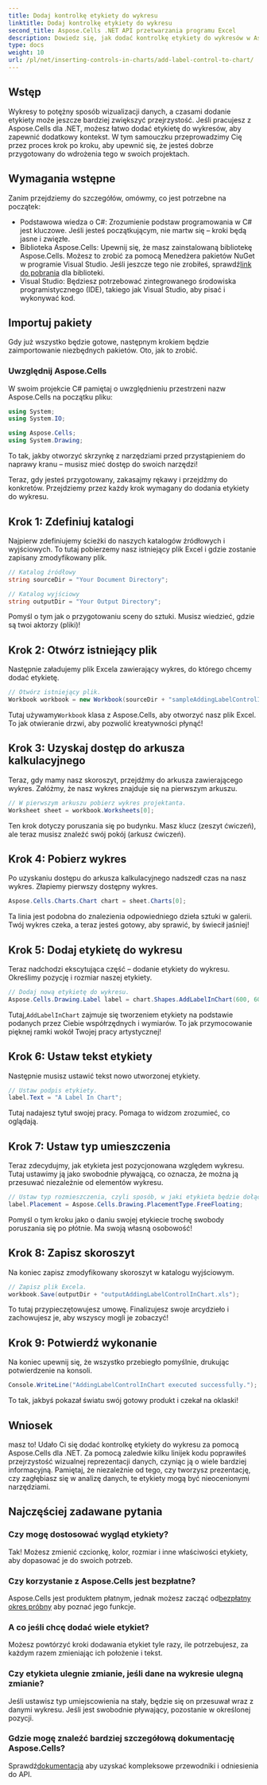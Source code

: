 ```yaml
---
title: Dodaj kontrolkę etykiety do wykresu
linktitle: Dodaj kontrolkę etykiety do wykresu
second_title: Aspose.Cells .NET API przetwarzania programu Excel
description: Dowiedz się, jak dodać kontrolkę etykiety do wykresów w Aspose.Cells dla .NET dzięki temu przewodnikowi krok po kroku. Ulepsz wizualizację danych.
type: docs
weight: 10
url: /pl/net/inserting-controls-in-charts/add-label-control-to-chart/
---
```

## Wstęp

Wykresy to potężny sposób wizualizacji danych, a czasami dodanie etykiety może jeszcze bardziej zwiększyć przejrzystość. Jeśli pracujesz z Aspose.Cells dla .NET, możesz łatwo dodać etykietę do wykresów, aby zapewnić dodatkowy kontekst. W tym samouczku przeprowadzimy Cię przez proces krok po kroku, aby upewnić się, że jesteś dobrze przygotowany do wdrożenia tego w swoich projektach.

## Wymagania wstępne

Zanim przejdziemy do szczegółów, omówmy, co jest potrzebne na początek:

- Podstawowa wiedza o C#: Zrozumienie podstaw programowania w C# jest kluczowe. Jeśli jesteś początkującym, nie martw się – kroki będą jasne i zwięzłe.
-  Biblioteka Aspose.Cells: Upewnij się, że masz zainstalowaną bibliotekę Aspose.Cells. Możesz to zrobić za pomocą Menedżera pakietów NuGet w programie Visual Studio. Jeśli jeszcze tego nie zrobiłeś, sprawdź[link do pobrania](https://releases.aspose.com/cells/net/) dla biblioteki.
- Visual Studio: Będziesz potrzebować zintegrowanego środowiska programistycznego (IDE), takiego jak Visual Studio, aby pisać i wykonywać kod.

## Importuj pakiety

Gdy już wszystko będzie gotowe, następnym krokiem będzie zaimportowanie niezbędnych pakietów. Oto, jak to zrobić.

### Uwzględnij Aspose.Cells

W swoim projekcie C# pamiętaj o uwzględnieniu przestrzeni nazw Aspose.Cells na początku pliku:

```csharp
using System;
using System.IO;

using Aspose.Cells;
using System.Drawing;
```

To tak, jakby otworzyć skrzynkę z narzędziami przed przystąpieniem do naprawy kranu – musisz mieć dostęp do swoich narzędzi!

Teraz, gdy jesteś przygotowany, zakasajmy rękawy i przejdźmy do konkretów. Przejdziemy przez każdy krok wymagany do dodania etykiety do wykresu.

## Krok 1: Zdefiniuj katalogi

Najpierw zdefiniujemy ścieżki do naszych katalogów źródłowych i wyjściowych. To tutaj pobierzemy nasz istniejący plik Excel i gdzie zostanie zapisany zmodyfikowany plik.

```csharp
// Katalog źródłowy
string sourceDir = "Your Document Directory";

// Katalog wyjściowy
string outputDir = "Your Output Directory";
```

Pomyśl o tym jak o przygotowaniu sceny do sztuki. Musisz wiedzieć, gdzie są twoi aktorzy (pliki)!

## Krok 2: Otwórz istniejący plik

Następnie załadujemy plik Excela zawierający wykres, do którego chcemy dodać etykietę. 

```csharp
// Otwórz istniejący plik.
Workbook workbook = new Workbook(sourceDir + "sampleAddingLabelControlInChart.xls");
```

 Tutaj używamy`Workbook` klasa z Aspose.Cells, aby otworzyć nasz plik Excel. To jak otwieranie drzwi, aby pozwolić kreatywności płynąć!

## Krok 3: Uzyskaj dostęp do arkusza kalkulacyjnego

Teraz, gdy mamy nasz skoroszyt, przejdźmy do arkusza zawierającego wykres. Załóżmy, że nasz wykres znajduje się na pierwszym arkuszu.

```csharp
// W pierwszym arkuszu pobierz wykres projektanta.
Worksheet sheet = workbook.Worksheets[0];
```

Ten krok dotyczy poruszania się po budynku. Masz klucz (zeszyt ćwiczeń), ale teraz musisz znaleźć swój pokój (arkusz ćwiczeń).

## Krok 4: Pobierz wykres

Po uzyskaniu dostępu do arkusza kalkulacyjnego nadszedł czas na nasz wykres. Złapiemy pierwszy dostępny wykres.

```csharp
Aspose.Cells.Charts.Chart chart = sheet.Charts[0];
```

Ta linia jest podobna do znalezienia odpowiedniego dzieła sztuki w galerii. Twój wykres czeka, a teraz jesteś gotowy, aby sprawić, by świecił jaśniej!

## Krok 5: Dodaj etykietę do wykresu

Teraz nadchodzi ekscytująca część – dodanie etykiety do wykresu. Określimy pozycję i rozmiar naszej etykiety.

```csharp
// Dodaj nową etykietę do wykresu.
Aspose.Cells.Drawing.Label label = chart.Shapes.AddLabelInChart(600, 600, 350, 900);
```

 Tutaj,`AddLabelInChart` zajmuje się tworzeniem etykiety na podstawie podanych przez Ciebie współrzędnych i wymiarów. To jak przymocowanie pięknej ramki wokół Twojej pracy artystycznej!

## Krok 6: Ustaw tekst etykiety

Następnie musisz ustawić tekst nowo utworzonej etykiety. 

```csharp
// Ustaw podpis etykiety.
label.Text = "A Label In Chart";
```

Tutaj nadajesz tytuł swojej pracy. Pomaga to widzom zrozumieć, co oglądają.

## Krok 7: Ustaw typ umieszczenia

Teraz zdecydujmy, jak etykieta jest pozycjonowana względem wykresu. Tutaj ustawimy ją jako swobodnie pływającą, co oznacza, że można ją przesuwać niezależnie od elementów wykresu.

```csharp
// Ustaw typ rozmieszczenia, czyli sposób, w jaki etykieta będzie dołączana do komórek.
label.Placement = Aspose.Cells.Drawing.PlacementType.FreeFloating; 
```

Pomyśl o tym kroku jako o daniu swojej etykiecie trochę swobody poruszania się po płótnie. Ma swoją własną osobowość!

## Krok 8: Zapisz skoroszyt

Na koniec zapisz zmodyfikowany skoroszyt w katalogu wyjściowym. 

```csharp
// Zapisz plik Excela.
workbook.Save(outputDir + "outputAddingLabelControlInChart.xls");
```

To tutaj przypieczętowujesz umowę. Finalizujesz swoje arcydzieło i zachowujesz je, aby wszyscy mogli je zobaczyć!

## Krok 9: Potwierdź wykonanie

Na koniec upewnij się, że wszystko przebiegło pomyślnie, drukując potwierdzenie na konsoli.

```csharp
Console.WriteLine("AddingLabelControlInChart executed successfully.");
```

To tak, jakbyś pokazał światu swój gotowy produkt i czekał na oklaski!

## Wniosek

masz to! Udało Ci się dodać kontrolkę etykiety do wykresu za pomocą Aspose.Cells dla .NET. Za pomocą zaledwie kilku linijek kodu poprawiłeś przejrzystość wizualnej reprezentacji danych, czyniąc ją o wiele bardziej informacyjną. Pamiętaj, że niezależnie od tego, czy tworzysz prezentację, czy zagłębiasz się w analizę danych, te etykiety mogą być nieocenionymi narzędziami.

## Najczęściej zadawane pytania

### Czy mogę dostosować wygląd etykiety?
Tak! Możesz zmienić czcionkę, kolor, rozmiar i inne właściwości etykiety, aby dopasować je do swoich potrzeb.

### Czy korzystanie z Aspose.Cells jest bezpłatne?
 Aspose.Cells jest produktem płatnym, jednak możesz zacząć od[bezpłatny okres próbny](https://releases.aspose.com/) aby poznać jego funkcje.

### A co jeśli chcę dodać wiele etykiet?
Możesz powtórzyć kroki dodawania etykiet tyle razy, ile potrzebujesz, za każdym razem zmieniając ich położenie i tekst.

### Czy etykieta ulegnie zmianie, jeśli dane na wykresie ulegną zmianie?
Jeśli ustawisz typ umiejscowienia na stały, będzie się on przesuwał wraz z danymi wykresu. Jeśli jest swobodnie pływający, pozostanie w określonej pozycji.

### Gdzie mogę znaleźć bardziej szczegółową dokumentację Aspose.Cells?
 Sprawdź[dokumentacja](https://reference.aspose.com/cells/net/) aby uzyskać kompleksowe przewodniki i odniesienia do API.